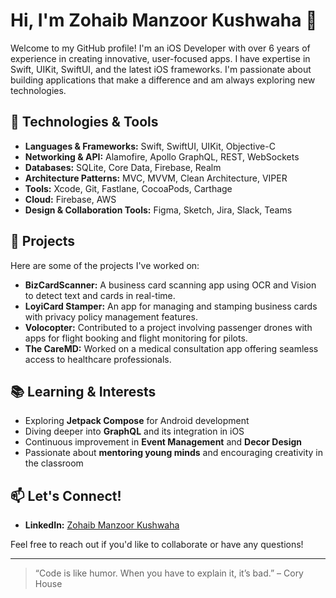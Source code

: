 # Hi, I'm Zohaib Manzoor Kushwaha 👋

Welcome to my GitHub profile! I'm an iOS Developer with over 6 years of experience in creating innovative, user-focused apps. I have expertise in Swift, UIKit, SwiftUI, and the latest iOS frameworks. I'm passionate about building applications that make a difference and am always exploring new technologies.

## 🔧 Technologies & Tools

- **Languages & Frameworks:** Swift, SwiftUI, UIKit, Objective-C
- **Networking & API:** Alamofire, Apollo GraphQL, REST, WebSockets
- **Databases:** SQLite, Core Data, Firebase, Realm
- **Architecture Patterns:** MVC, MVVM, Clean Architecture, VIPER
- **Tools:** Xcode, Git, Fastlane, CocoaPods, Carthage
- **Cloud:** Firebase, AWS
- **Design & Collaboration Tools:** Figma, Sketch, Jira, Slack, Teams

## 🚀 Projects

Here are some of the projects I've worked on:

- **BizCardScanner:** A business card scanning app using OCR and Vision to detect text and cards in real-time.
- **LoyiCard Stamper:** An app for managing and stamping business cards with privacy policy management features.
- **Volocopter:** Contributed to a project involving passenger drones with apps for flight booking and flight monitoring for pilots.
- **The CareMD:** Worked on a medical consultation app offering seamless access to healthcare professionals.

## 📚 Learning & Interests

- Exploring **Jetpack Compose** for Android development
- Diving deeper into **GraphQL** and its integration in iOS
- Continuous improvement in **Event Management** and **Decor Design**
- Passionate about **mentoring young minds** and encouraging creativity in the classroom

## 📫 Let's Connect!

- **LinkedIn:** [Zohaib Manzoor Kushwaha](https://www.linkedin.com/in/zohaibmanzoorkushwaha/)

Feel free to reach out if you'd like to collaborate or have any questions!

---

> “Code is like humor. When you have to explain it, it’s bad.” – Cory House

